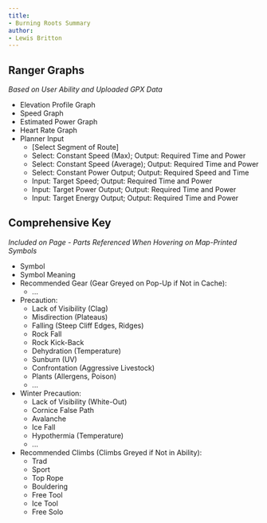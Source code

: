 ```yaml
---
title:
- Burning Roots Summary
author:
- Lewis Britton
---
```


## Ranger Graphs

*Based on User Ability and Uploaded GPX Data*

* Elevation Profile Graph
* Speed Graph
* Estimated Power Graph
* Heart Rate Graph
* Planner Input
	- [Select Segment of Route]
	- Select: Constant Speed (Max); Output: Required Time and Power
	- Select: Constant Speed (Average); Output: Required Time and Power
	- Select: Constant Power Output; Output: Required Speed and Time
	- Input: Target Speed; Output: Required Time and Power
	- Input: Target Power Output; Output: Required Time and Power
	- Input: Target Energy Output; Output: Required Time and Power

## Comprehensive Key

*Included on Page - Parts Referenced When Hovering on Map-Printed Symbols*

* Symbol
* Symbol Meaning
* Recommended Gear (Gear Greyed on Pop-Up if Not in Cache):
	- ...
* Precaution:
	- Lack of Visibility (Clag)
	- Misdirection (Plateaus)
	- Falling (Steep Cliff Edges, Ridges)
	- Rock Fall
	- Rock Kick-Back
	- Dehydration (Temperature)
	- Sunburn (UV)
	- Confrontation (Aggressive Livestock)
	- Plants (Allergens, Poison)
	- ...
* Winter Precaution:
	- Lack of Visibility (White-Out)
	- Cornice False Path
	- Avalanche
	- Ice Fall
	- Hypothermia (Temperature)
	- ...
* Recommended Climbs (Climbs Greyed if Not in Ability):
	- Trad
	- Sport
	- Top Rope
	- Bouldering
	- Free Tool
	- Ice Tool
	- Free Solo
